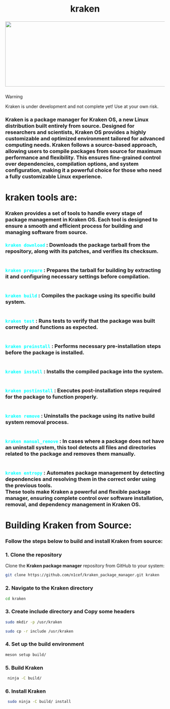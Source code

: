 <h1 align="center">kraken</h1>

###

<div align="center">
  <img height="206"  width="600" src="https://wallpapercave.com/wp/szHV8Ed.jpg" />
</div>

###

> [!WARNING]  
> Kraken is under development and not complete yet! Use at your own risk.
<div align="left">
  

  <h3>
    Kraken is a package manager for Kraken OS, a new Linux distribution built entirely from source. Designed for researchers and scientists, Kraken OS provides a highly customizable and optimized environment tailored for advanced computing needs. Kraken follows a source-based approach, allowing users to compile packages from source for maximum performance and flexibility. This ensures fine-grained control over dependencies, compilation options, and system configuration, making it a powerful choice for those who need a fully customizable Linux experience.
  </h3>
</div>




###

<h1 align="left">kraken tools are:</h1>

###

<h3 align="left">Kraken provides a set of tools to handle every stage of package management in Kraken OS. Each tool is designed to ensure a smooth and efficient process for building and managing software from source.<br><br><code style="color: cyan">kraken download</code> : Downloads the package tarball from the repository, along with its patches, and verifies its checksum.<br><br><br><code style="color: cyan">kraken prepare</code> : Prepares the tarball for building by extracting it and configuring necessary settings before compilation.<br><br><br><code style="color: cyan">kraken build</code> : Compiles the package using its specific build system.<br><br><br><code style="color: cyan">kraken test</code> : Runs tests to verify that the package was built correctly and functions as expected.<br><br><br><code style="color: cyan">kraken preinstall</code> : Performs necessary pre-installation steps before the package is installed.<br><br><br><code style="color: cyan">kraken install</code> : Installs the compiled package into the system.<br><br><br><code style="color: cyan">kraken postinstall</code> : Executes post-installation steps required for the package to function properly.<br><br><br><code style="color: cyan">kraken remove</code> : Uninstalls the package using its native build system removal process.<br><br><br><code style="color: cyan">kraken manual_remove</code> : In cases where a package does not have an uninstall system, this tool detects all files and directories related to the package and removes them manually.<br><br><br><code style="color: cyan">kraken entropy</code> : Automates package management by detecting dependencies and resolving them in the correct order using the previous tools.<br>These tools make Kraken a powerful and flexible package manager, ensuring complete control over software installation, removal, and dependency management in Kraken OS.</h3>

###

<h1 align="left">Building Kraken from Source:</h1>

###

<h3 align="left">Follow the steps below to build and install Kraken from source:</h3>

### 1. Clone the repository
Clone the **Kraken package manager** repository from GitHub to your system:
```sh
git clone https://github.com/n1cef/kraken_package_manager.git kraken

```
### 2. Navigate to the Kraken directory

```sh
cd kraken

```
### 3. Create include directory and Copy some headers

```sh
sudo mkdir -p /usr/kraken

sudo cp -r include /usr/kraken

```

### 4. Set up the build environment

```sh
meson setup build/


```

### 5.  Build Kraken

```sh
 ninja -C build/


```
### 6. Install Kraken

```sh
 sudo ninja -C build/ install


```



